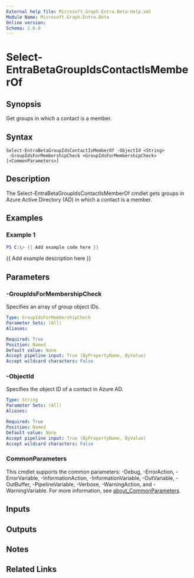 ```yaml
---
External help file: Microsoft.Graph.Entra.Beta-Help.xml
Module Name: Microsoft.Graph.Entra.Beta
Online version:
Schema: 2.0.0
---
```


# Select-EntraBetaGroupIdsContactIsMemberOf

## Synopsis
Get groups in which a contact is a member.

## Syntax

```
Select-EntraBetaGroupIdsContactIsMemberOf -ObjectId <String>
 -GroupIdsForMembershipCheck <GroupIdsForMembershipCheck> [<CommonParameters>]
```

## Description
The Select-EntraBetaGroupIdsContactIsMemberOf cmdlet gets groups in Azure Active Directory (AD) in which a contact is a member.

## Examples

### Example 1
```powershell
PS C:\> {{ Add example code here }}
```

{{ Add example description here }}

## Parameters

### -GroupIdsForMembershipCheck
Specifies an array of group object IDs.

```yaml
Type: GroupIdsForMembershipCheck
Parameter Sets: (All)
Aliases:

Required: True
Position: Named
Default value: None
Accept pipeline input: True (ByPropertyName, ByValue)
Accept wildcard characters: False
```

### -ObjectId
Specifies the object ID of a contact in Azure AD.

```yaml
Type: String
Parameter Sets: (All)
Aliases:

Required: True
Position: Named
Default value: None
Accept pipeline input: True (ByPropertyName, ByValue)
Accept wildcard characters: False
```

### CommonParameters
This cmdlet supports the common parameters: -Debug, -ErrorAction, -ErrorVariable, -InformationAction, -InformationVariable, -OutVariable, -OutBuffer, -PipelineVariable, -Verbose, -WarningAction, and -WarningVariable. For more information, see [about_CommonParameters](https://go.microsoft.com/fwlink/?LinkID=113216).

## Inputs

## Outputs

## Notes

## Related Links
